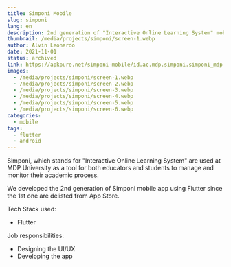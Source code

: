 ```yaml
---
title: Simponi Mobile
slug: simponi
lang: en
description: 2nd generation of "Interactive Online Learning System" mobile app at MDP University powered by Flutter.
thumbnail: /media/projects/simponi/screen-1.webp
author: Alvin Leonardo
date: 2021-11-01
status: archived
link: https://apkpure.net/simponi-mobile/id.ac.mdp.simponi.simponi_mdp
images:
  - /media/projects/simponi/screen-1.webp
  - /media/projects/simponi/screen-2.webp
  - /media/projects/simponi/screen-3.webp
  - /media/projects/simponi/screen-4.webp
  - /media/projects/simponi/screen-5.webp
  - /media/projects/simponi/screen-6.webp
categories:
  - mobile
tags:
  - flutter
  - android
---
```


Simponi, which stands for "Interactive Online Learning System" are used at MDP University as a tool for both educators
and students to manage and monitor their academic process.

We developed the 2nd generation of Simponi mobile app using Flutter since the 1st one are delisted from App Store.

Tech Stack used:

* Flutter

Job responsibilities:

* Designing the UI/UX
* Developing the app
